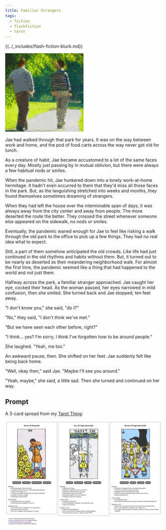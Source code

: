 ```yaml
---
title: Familiar Strangers
tags:
  - fiction
  - flashfiction
  - tarot
---
```


{{../_includes/flash-fiction-blurb.md}}

<!--more-->

![](./cover.png)

Jae had walked through that park for years. It was on the way between work and home, and the pod of food carts across the way never got old for lunch.

As a creature of habit, Jae became accustomed to a lot of the same faces every day. Mostly just passing by in mutual oblivion, but there were always a few habitual nods or smiles.

When the pandemic hit, Jae hunkered down into a lonely work-at-home hermitage. It hadn't even occurred to them that they'd miss all those faces in the park. But, as the languishing stretched into weeks and months, they found themselves sometimes dreaming of strangers. 

When they had left the house over the interminable span of days, it was always away from the city center and away from people. The more deserted the route the better. They crossed the street whenever someone else appeared on the sidewalk, no nods or smiles.

Eventually, the pandemic waned enough for Jae to feel like risking a walk through the old park to the office to pick up a few things. They had no real idea what to expect. 

Still, a part of them somehow anticipated the old crowds. Like life had just continued in the old rhythms and habits without them. But, it turned out to be nearly as deserted as their meandering neighborhood walk. For almost the first time, the pandemic seemed like a thing that had happened to the world and not just them. 

Halfway across the park, a familiar stranger approached. Jae caught her eye, cocked their head. As the woman passed, her eyes narrowed in mild confusion, then she smiled. She turned back and Jae stopped, ten feet away. 

"I don't know you," she said, "do I?"

"No," they said, "I don't think we've met."

"But we have seen each other before, right?"

"I think... yes? I'm sorry, I think I've forgotten how to be around people."

She laughed. "Yeah, me too."

An awkward pause, then. She shifted on her feet. Jae suddenly felt like being back home.

"Well, okay then," said Jae. "Maybe I'll see you around."

"Yeah, maybe," she said, a little sad. Then she turned and continued on her way.

## Prompt

A 3-card spread from my [Tarot Thing](https://lmorchard.github.io/tarot-thing/?card=Seven+of+Pentacles&card=%21Ace+of+Cups&card=%21Seven+of+Cups):

![](20220509075711.png)
